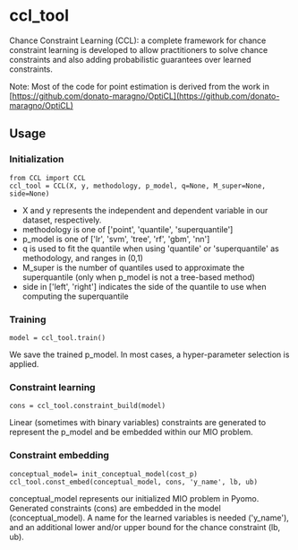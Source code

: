 # ccl_tool

Chance Constraint Learning (CCL): a complete framework for chance constraint learning is developed to allow practitioners to solve chance constraints and also adding probabilistic guarantees over learned constraints.

Note: Most of the code for point estimation is derived from the work in [https://github.com/donato-maragno/OptiCL](https://github.com/donato-maragno/OptiCL)

## Usage

### Initialization

```
from CCL import CCL
ccl_tool = CCL(X, y, methodology, p_model, q=None, M_super=None, side=None)
```

- X and y represents the independent and dependent variable in our dataset, respectively. 
- methodology is one of ['point', 'quantile', 'superquantile'] 
- p_model is one of ['lr', 'svm', 'tree', 'rf', 'gbm', 'nn']
- q is used to fit the quantile when using 'quantile' or 'superquantile' as methodology, and ranges in (0,1)
- M_super is the number of quantiles used to approximate the superquantile (only when p_model is not a tree-based method)
- side in ['left', 'right'] indicates the side of the quantile to use when computing the superquantile

### Training

```
model = ccl_tool.train()
```

We save the trained p_model. In most cases, a hyper-parameter selection is applied.

### Constraint learning

```
cons = ccl_tool.constraint_build(model)
```

Linear (sometimes with binary variables) constraints are generated to represent the p_model and be embedded within our MIO problem.

### Constraint embedding

```
conceptual_model= init_conceptual_model(cost_p)
ccl_tool.const_embed(conceptual_model, cons, 'y_name', lb, ub)
```

conceptual_model represents our initialized MIO problem in Pyomo. Generated constraints (cons) are embedded in the model (conceptual_model). A name for the learned variables is needed ('y_name'), and an additional lower and/or upper bound for the chance constraint (lb, ub).
